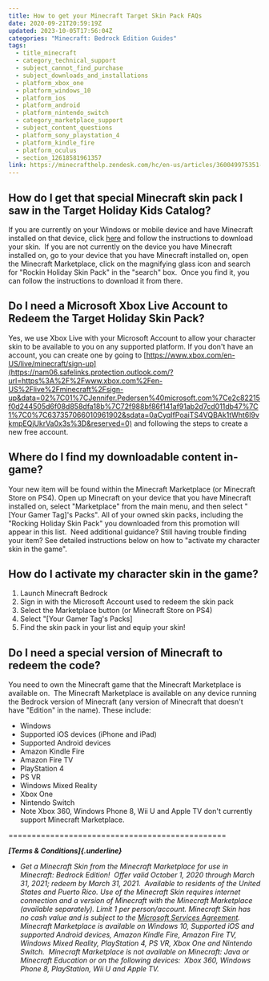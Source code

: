 ```yaml
---
title: How to get your Minecraft Target Skin Pack FAQs
date: 2020-09-21T20:59:19Z
updated: 2023-10-05T17:56:04Z
categories: "Minecraft: Bedrock Edition Guides"
tags:
  - title_minecraft
  - category_technical_support
  - subject_cannot_find_purchase
  - subject_downloads_and_installations
  - platform_xbox_one
  - platform_windows_10
  - platform_ios
  - platform_android
  - platform_nintendo_switch
  - category_marketplace_support
  - subject_content_questions
  - platform_sony_playstation_4
  - platform_kindle_fire
  - platform_oculus
  - section_12618581961357
link: https://minecrafthelp.zendesk.com/hc/en-us/articles/360049975351-How-to-get-your-Minecraft-Target-Skin-Pack-FAQs
---
```


## How do I get that special Minecraft skin pack I saw in the Target Holiday Kids Catalog?

If you are currently on your Windows or mobile device and have Minecraft installed on that device, click [here](https://www.minecraft.net/en-us/pdp?id=6be18e37-75ca-457b-9054-02853f49288e#) and follow the instructions to download your skin.  If you are not currently on the device you have Minecraft installed on, go to your device that you have Minecraft installed on, open the Minecraft Marketplace, click on the magnifying glass icon and search for "Rockin Holiday Skin Pack" in the "search" box.  Once you find it, you can follow the instructions to download it from there.

## Do I need a Microsoft Xbox Live Account to Redeem the Target Holiday Skin Pack?

Yes, we use Xbox Live with your Microsoft Account to allow your character skin to be available to you on any supported platform. If you don't have an account, you can create one by going to ‌[https://www.xbox.com/en-US/live/minecraft/sign-up](https://nam06.safelinks.protection.outlook.com/?url=https%3A%2F%2Fwww.xbox.com%2Fen-US%2Flive%2Fminecraft%2Fsign-up&data=02%7C01%7CJennifer.Pedersen%40microsoft.com%7Ce2c82215f0d244505d6f08d858dfa18b%7C72f988bf86f141af91ab2d7cd011db47%7C1%7C0%7C637357066010961902&sdata=0aCyqIfPoaiTS4VQBAk1tWht6I9vkmpEQjUkrVa0x3s%3D&reserved=0) and following the steps to create a new free account. 

## Where do I find my downloadable content in-game?

Your new item will be found within the Minecraft Marketplace (or Minecraft Store on PS4). Open up Minecraft on your device that you have Minecraft installed on, select "Marketplace" from the main menu, and then select "\[Your Gamer Tag\]'s Packs". All of your owned skin packs, including the "Rocking Holiday Skin Pack" you downloaded from this promotion will appear in this list.  Need additional guidance? Still having trouble finding your item? See detailed instructions below on how to "activate my character skin in the game".

## How do I activate my character skin in the game?

1.  Launch Minecraft Bedrock
2.  Sign in with the Microsoft Account used to redeem the skin pack
3.  Select the Marketplace button (or Minecraft Store on PS4)
4.  Select "\[Your Gamer Tag's Packs\]
5.  Find the skin pack in your list and equip your skin!

## Do I need a special version of Minecraft to redeem the code?

You need to own the Minecraft game that the Minecraft Marketplace is available on.  The Minecraft Marketplace is available on any device running the Bedrock version of Minecraft (any version of Minecraft that doesn't have "Edition" in the name). These include:

-   Windows 
-   Supported iOS devices (iPhone and iPad)
-   Supported Android devices
-   Amazon Kindle Fire
-   Amazon Fire TV
-   PlayStation 4
-   PS VR
-   Windows Mixed Reality
-   Xbox One
-   Nintendo Switch
-   Note Xbox 360, Windows Phone 8, Wii U and Apple TV don't currently support Minecraft Marketplace.

===============================================

***[Terms & Conditions]{.underline}***

-   *Get a Minecraft Skin from the Minecraft Marketplace for use in Minecraft: Bedrock Edition!  Offer valid October 1, 2020 through March 31, 2021; redeem by March 31, 2021.  Available to residents of the United States and Puerto Rico. Use of the Minecraft Skin requires internet connection and a version of Minecraft with the Minecraft Marketplace (available separately). Limit 1 per person/account. Minecraft Skin has no cash value and is subject to the [Microsoft Services Agreement](https://minecrafthelp.zendesk.com/hc/en-us/articles/Microsoft%20Services%20Agreement). Minecraft Marketplace is available on Windows 10, Supported iOS and supported Android devices, Amazon Kindle Fire, Amazon Fire TV, Windows Mixed Reality, PlayStation 4, PS VR, Xbox One and Nintendo Switch.  Minecraft Marketplace is not available on Minecraft: Java or Minecraft Education or on the following devices:  Xbox 360, Windows Phone 8, PlayStation, Wii U and Apple TV.*
